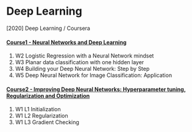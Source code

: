 # Deep Learning
[2020] Deep Learning / Coursera

#### [Course1 - Neural Networks and Deep Learning](https://github.com/Linjiayu6/Deep-Learning/tree/master/coursera/L1_Neural%20Networks%20and%20Deep%20Learning)
1. W2 Logistic Regression with a Neural Network mindset
2. W3 Planar data classification with one hidden layer
3. W4 Building your Deep Neural Network: Step by Step
4. W5 Deep Neural Network for Image Classification: Application


#### [Course2 - Improving Deep Neural Networks: Hyperparameter tuning, Regularization and Optimization](https://github.com/Linjiayu6/Deep-Learning/tree/master/coursera/L2_Improving%20Deep%20Neural%20Networks)
1. W1 L1 Initialization 
2. W1 L2 Regularization
3. W1 L3 Gradient Checking